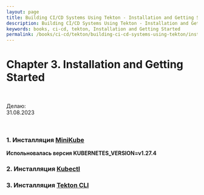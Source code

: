 ```yaml
---
layout: page
title: Building CI/CD Systems Using Tekton - Installation and Getting Started
description: Building CI/CD Systems Using Tekton - Installation and Getting Started
keywords: books, ci-cd, tekton, Installation and Getting Started
permalink: /books/ci-cd/tekton/building-ci-cd-systems-using-tekton/installation-and-getting-started/
---
```


# Chapter 3. Installation and Getting Started

<br/>

Делаю:  
31.08.2023

<br/>

### 1. Инсталляция [MiniKube](/tools/containers/kubernetes/minikube/setup/)

**Испольновалась версия KUBERNETES_VERSION=v1.27.4**

### 2. Инсталляция [Kubectl](/tools/containers/kubernetes/utils/kubectl/)

### 3. Инсталляция [ Tekton CLI](/tools/containers/kubernetes/utils/ci-cd/tekton/)
